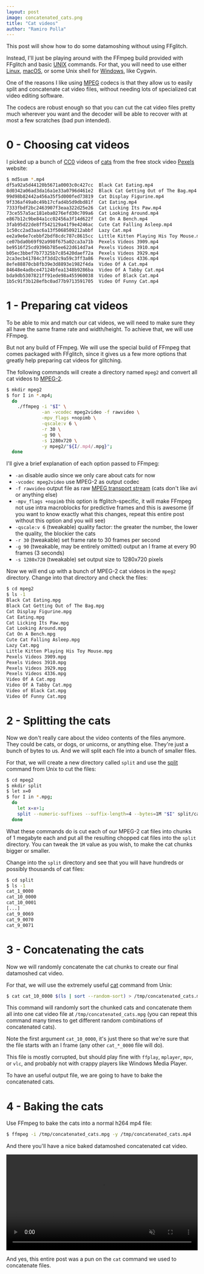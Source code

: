 ```yaml
---
layout: post
image: concatenated_cats.png
title: "Cat videos"
author: "Ramiro Polla"
---
```


This post will show how to do some datamoshing without using FFglitch.

Instead, I'll just be playing around with the FFmpeg build provided
with FFglitch and basic [UNIX](https://en.wikipedia.org/wiki/Unix) commands.
For that, you will need to use either
[Linux](https://en.wikipedia.org/wiki/Linux),
[macOS](https://en.wikipedia.org/wiki/MacOS),
or some Unix shell for
[Windows](https://en.wikipedia.org/wiki/Shit), like Cygwin.

One of the reasons I like using
[MPEG](https://en.wikipedia.org/wiki/Moving_Picture_Experts_Group)
codecs is that they allow us to easily split and concatenate
cat video files, without needing lots of specialized cat video editing
software.

The codecs are robust enough so that you can cut the cat video files
pretty much wherever you want and the decoder will be able to recover
with at most a few scratches (bad pun intended).

0 - Choosing cat videos
=======================

I picked up a bunch of
[CC0](https://en.wikipedia.org/wiki/CC0)
videos of
[cats](https://en.wikipedia.org/wiki/Cat)
from the free stock video
[Pexels](https://www.pexels.com/videos/)
website:

```bash
$ md5sum *.mp4
df5a92a5d44120b5671a0003c0c427cc  Black Cat Eating.mp4
8d0342a06ad3da16a1e33a0796d461e2  Black Cat Getting Out of The Bag.mp4
99d98b82442a456a35f5d000fed73819  Cat Display Figurine.mp4
9f336af49a0c49b17cfad4b5d9dbd81f  Cat Eating.mp4
7333fbdf2bc2463907f3eaa322d25e26  Cat Licking Its Paw.mp4
73ce557a5ac181eba0276efd30c709a6  Cat Looking Around.mp4
e867b12c9be84a1cc02456a3f14d622f  Cat On A Bench.mp4
3fab95d22de8ff542129a41f9e4246ac  Cute Cat Falling Asleep.mp4
1c50cc2ad3aac6a13f5068509212abbf  Lazy Cat.mp4
ee2a9e6e7cebbf2bdf8cdc787c8615cc  Little Kitten Playing His Toy Mouse.mp4
ce07bda0b69f92a998f675a02ca3a71b  Pexels Videos 3909.mp4
be9516f25cd9396b785ee622d614d7a4  Pexels Videos 3910.mp4
b05ec3bbef7b77325b7c85420daef72a  Pexels Videos 3929.mp4
2ca3ecb41784c3f3dd2c9a59c3ff3a86  Pexels Videos 4336.mp4
8efe88870cb8fb39e3d8893e1982f4da  Video Of A Cat.mp4
84648e4adbce47124bfea1348b9286ba  Video Of A Tabby Cat.mp4
bda9db5307821ff91ede98a455960038  Video of Black Cat.mp4
1b5c91f3b128efbc0ad77b9713591705  Video Of Funny Cat.mp4
```

1 - Preparing cat videos
========================

To be able to mix and match our cat videos, we will need to make sure
they all have the same frame rate and width/height. To achieve that, we
will use FFmpeg.

But not any build of FFmpeg. We will use the special build of FFmpeg
that comes packaged with FFglitch, since it gives us a few more options
that greatly help preparing cat videos for glitching.

The following commands will create a directory named `mpeg2` and
convert all cat videos to
[MPEG-2](https://en.wikipedia.org/wiki/MPEG-2).

```bash
$ mkdir mpeg2
$ for I in *.mp4;
  do
    ./ffmpeg -i "$I" \
             -an -vcodec mpeg2video -f rawvideo \
             -mpv_flags +nopimb \
             -qscale:v 6 \
             -r 30 \
             -g 90 \
             -s 1280x720 \
             -y mpeg2/"${I/.mp4/.mpg}";
  done
```

I'll give a brief explanation of each option passed to FFmpeg:
- `-an`                disable audio since we only care about cats for now
- `-vcodec mpeg2video` use MPEG-2 as output codec
- `-f rawvideo`        output file as raw [MPEG transport stream](https://en.wikipedia.org/wiki/MPEG_transport_stream) (cats don't like avi or anything else)
- `-mpv_flags +nopimb` this option is ffglitch-specific, it will make FFmpeg not use intra macroblocks for predictive frames and this is awesome (if you want to know exactly what this changes, repeat this entire post without this option and you will see)
- `-qscale:v 6`        (tweakable) quality factor: the greater the number, the lower the quality, the blockier the cats
- `-r 30`              (tweakable) set frame rate to 30 frames per second
- `-g 90`              (tweakable, may be entirely omitted) output an I frame at every 90 frames (3 seconds)
- `-s 1280x720`        (tweakable) set output size to 1280x720 pixels

Now we will end up with a bunch of MPEG-2 cat videos in the `mpeg2` directory.
Change into that directory and check the files:
```bash
$ cd mpeg2
$ ls -1
Black Cat Eating.mpg
Black Cat Getting Out of The Bag.mpg
Cat Display Figurine.mpg
Cat Eating.mpg
Cat Licking Its Paw.mpg
Cat Looking Around.mpg
Cat On A Bench.mpg
Cute Cat Falling Asleep.mpg
Lazy Cat.mpg
Little Kitten Playing His Toy Mouse.mpg
Pexels Videos 3909.mpg
Pexels Videos 3910.mpg
Pexels Videos 3929.mpg
Pexels Videos 4336.mpg
Video Of A Cat.mpg
Video Of A Tabby Cat.mpg
Video of Black Cat.mpg
Video Of Funny Cat.mpg
```

2 - Splitting the cats
======================

Now we don't really care about the video contents of the files anymore.
They could be cats, or dogs, or unicorns, or anything else.
They're just a bunch of bytes to us. And we will split each file into
a bunch of smaller files.

For that, we will create a new directory called `split` and use the
[split](https://man7.org/linux/man-pages/man1/split.1.html)
command from Unix to cut the files:

```bash
$ cd mpeg2
$ mkdir split
$ let x=0
$ for I in *.mpg;
  do
    let x=x+1;
    split --numeric-suffixes --suffix-length=4 --bytes=1M "$I" split/cat_${x}_;
  done
```

What these commands do is cut each of our MPEG-2 cat files into chunks
of 1 megabyte each and put all the resulting chopped cat files into
the `split` directory. You can tweak the `1M` value as you wish, to
make the cat chunks bigger or smaller.

Change into the `split` directory and see that you will have hundreds
or possibly thousands of cat files:
```bash
$ cd split
$ ls -1
cat_1_0000
cat_10_0000
cat_10_0001
[...]
cat_9_0069
cat_9_0070
cat_9_0071
```

3 - Concatenating the cats
==========================

Now we will randomly concatenate the cat chunks to create our
final datamoshed cat video.

For that, we will use the extremely useful
[cat](https://man7.org/linux/man-pages/man1/cat.1.html)
command from Unix:

```bash
$ cat cat_10_0000 $(ls | sort --random-sort) > /tmp/concatenated_cats.mpg
```

This command will randomly sort the chunked cats and concatenate them
all into one cat video file at `/tmp/concatenated_cats.mpg`
(you can repeat this command many times to get different random
combinations of concatenated cats).

Note the first argument `cat_10_0000`, it's just there so that we're
sure that the file starts with an I frame (any other `cat_*_0000`
file will do).

This file is mostly corrupted, but should play fine with `ffplay`,
`mplayer`, `mpv`, or `vlc`, and probably not with crappy players
like Windows Media Player.

To have an useful output file, we are going to have to bake the concatenated cats.

4 - Baking the cats
===================

Use FFmpeg to bake the cats into a normal h264 mp4 file:
```bash
$ ffmpeg -i /tmp/concatenated_cats.mpg -y /tmp/concatenated_cats.mp4
```

And there you'll have a nice baked datamoshed concatenated cat video.

<video preload="auto" loop autoplay muted controls width="100%">
  <source src="/assets/images/concatenated_cats_11.mp4" type="video/mp4">
</video>

And yes, this entire post was a pun on the `cat` command we used to
concatenate files.
